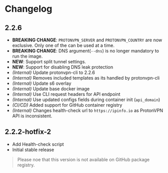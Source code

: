 # Changelog

## 2.2.6

- **BREAKING CHANGE**: `PROTONVPN_SERVER` and `PROTONVPN_COUNTRY` are now
exclusive. Only one of the can be used at a time.
- **BREAKING CHANGE**: DNS argument(`--dns`) is no longer mandatory to run the image.
- **NEW**: Support split tunnel settings.
- **NEW**: Support for disabling DNS leak protection
- _(Internal)_ Update protonvpn-cli to 2.2.6
- _(Internal)_ Removes included templates as its handled by protonvpn-cli
- _(Internal)_ Update s6 overlay
- _(Internal)_ Update base docker image
- _(Internal)_ Use CLI request headers for API endpoint
- _(Internal)_ Use updated configs fields during container init (`api_domain`)
- _(CI/CD)_ Added support for GitHub container registry
- _(Internal)_ Changes health-check url to `https://ipinfo.io` as ProtonVPN API is inconsistent.

## 2.2.2-hotfix-2

- Add Health-check script
- Initial stable release

> Please noe that this version is not available on GitHub package registry.
